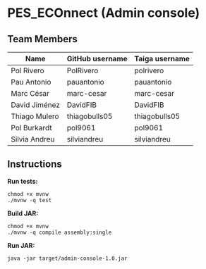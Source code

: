 # PES_ECOnnect (Admin console)

## Team Members
| Name | GitHub username | Taiga username |
| --- | --- | --- |
| Pol Rivero | PolRivero | polrivero |
| Pau Antonio | pauantonio | pauantonio |
| Marc César | marc-cesar | marc-cesar |
| David Jiménez | DavidFIB | DavidFIB |
| Thiago Mulero | thiagobulls05 | thiagobulls05 |
| Pol Burkardt | pol9061 | pol9061 |
| Silvia Andreu | silviandreu | silviandreu |


## Instructions
**Run tests:**
```
chmod +x mvnw
./mvnw -q test
```
**Build JAR:**
```
chmod +x mvnw
./mvnw -q compile assembly:single
```
**Run JAR:**
```
java -jar target/admin-console-1.0.jar
```
